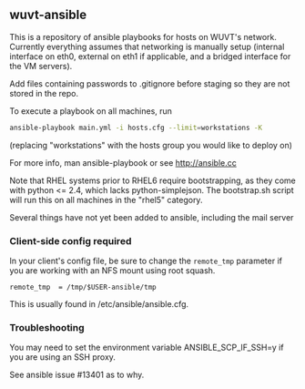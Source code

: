 ## wuvt-ansible
This is a repository of ansible playbooks for hosts on WUVT's network. Currently everything assumes that networking is manually setup (internal interface on eth0, external on eth1 if applicable, and a bridged interface for the VM servers).

Add files containing passwords to .gitignore before staging so they are not stored in the repo.

To execute a playbook on all machines, run 
```sh
ansible-playbook main.yml -i hosts.cfg --limit=workstations -K
```

(replacing "workstations" with the hosts group you would like to deploy on)

For more info, man ansible-playbook or see http://ansible.cc

Note that RHEL systems prior to RHEL6 require bootstrapping, as they come with 
python <= 2.4, which lacks python-simplejson. The bootstrap.sh script will run 
this on all machines in the "rhel5" category.

Several things have not yet been added to ansible, including the mail server

### Client-side config required

In your client's config file, be sure to change the `remote_tmp` parameter
if you are working with an NFS mount using root squash.

```
remote_tmp  = /tmp/$USER-ansible/tmp
```

This is usually found in /etc/ansible/ansible.cfg.

### Troubleshooting

You may need to set the environment variable ANSIBLE_SCP_IF_SSH=y if you are
using an SSH proxy.

See ansible issue #13401 as to why.


